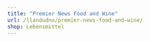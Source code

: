 ```yaml
---
title: "Premier News Food and Wine"
url: /llandudno/premier-news-food-and-wine/
shop: Lebensmittel
---
```

